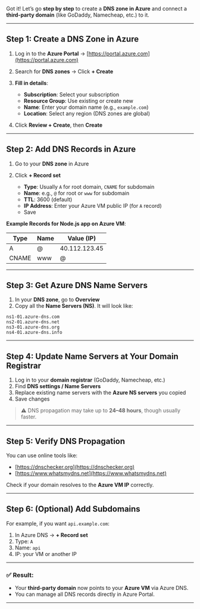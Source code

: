 Got it! Let’s go **step by step** to create a **DNS zone in Azure** and connect a **third-party domain** (like GoDaddy, Namecheap, etc.) to it.

---

## **Step 1: Create a DNS Zone in Azure**

1. Log in to the **Azure Portal** → [https://portal.azure.com](https://portal.azure.com)
2. Search for **DNS zones** → Click **+ Create**
3. **Fill in details**:

   - **Subscription**: Select your subscription
   - **Resource Group**: Use existing or create new
   - **Name**: Enter your domain name (e.g., `example.com`)
   - **Location**: Select any region (DNS zones are global)

4. Click **Review + Create**, then **Create**

---

## **Step 2: Add DNS Records in Azure**

1. Go to your **DNS zone** in Azure
2. Click **+ Record set**

   - **Type**: Usually `A` for root domain, `CNAME` for subdomain
   - **Name**: e.g., `@` for root or `www` for subdomain
   - **TTL**: 3600 (default)
   - **IP Address**: Enter your Azure VM public IP (for `A` record)
   - Save

**Example Records for Node.js app on Azure VM**:

| Type  | Name | Value (IP)    |
| ----- | ---- | ------------- |
| A     | @    | 40.112.123.45 |
| CNAME | www  | @             |

---

## **Step 3: Get Azure DNS Name Servers**

1. In your **DNS zone**, go to **Overview**
2. Copy all the **Name Servers (NS)**. It will look like:

```
ns1-01.azure-dns.com
ns2-01.azure-dns.net
ns3-01.azure-dns.org
ns4-01.azure-dns.info
```

---

## **Step 4: Update Name Servers at Your Domain Registrar**

1. Log in to your **domain registrar** (GoDaddy, Namecheap, etc.)
2. Find **DNS settings / Name Servers**
3. Replace existing name servers with the **Azure NS servers** you copied
4. Save changes

> ⚠️ DNS propagation may take up to **24–48 hours**, though usually faster.

---

## **Step 5: Verify DNS Propagation**

You can use online tools like:

- [https://dnschecker.org](https://dnschecker.org)
- [https://www.whatsmydns.net](https://www.whatsmydns.net)

Check if your domain resolves to the **Azure VM IP** correctly.

---

## **Step 6: (Optional) Add Subdomains**

For example, if you want `api.example.com`:

1. In Azure DNS → **+ Record set**
2. Type: `A`
3. Name: `api`
4. IP: your VM or another IP

---

### ✅ Result:

- Your **third-party domain** now points to your **Azure VM** via Azure DNS.
- You can manage all DNS records directly in Azure Portal.

---

